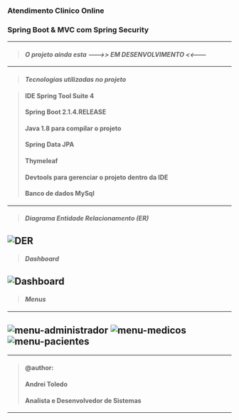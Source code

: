 ### Atendimento Clinico Online
### Spring Boot &amp; MVC com Spring Security

---
> #### *O projeto ainda esta --->> EM DESENVOLVIMENTO <<---*
---
> #### *Tecnologias utilizadas no projeto* 

> #### IDE Spring Tool Suite 4
> #### Spring Boot 2.1.4.RELEASE
> #### Java 1.8 para compilar o projeto
> #### Spring Data JPA
> #### Thymeleaf
> #### Devtools para gerenciar o projeto dentro da IDE
> #### Banco de dados MySql
---

> #### *Diagrama Entidade Relacionamento (ER)*

![DER](https://user-images.githubusercontent.com/16118637/227591867-47f095af-5e0d-4349-bc9b-e13f943a95f7.png)
---

> #### *Dashboard*

![Dashboard](https://user-images.githubusercontent.com/16118637/227600538-db92b12d-ba67-482d-a162-cac69d346afa.png)
---

> #### *Menus*
---
![menu-administrador](https://user-images.githubusercontent.com/16118637/227602645-bc351ffc-f7c2-42a3-a000-b0bb7cc8dfad.png)
![menu-medicos](https://user-images.githubusercontent.com/16118637/227602666-1c6c48f5-bbfb-4404-92b1-db9066ca0314.png)
![menu-pacientes](https://user-images.githubusercontent.com/16118637/227602915-7e9cac9b-5907-4649-ae68-6b73ad838587.png)
---




----
>#### @author:                             
>#### Andrei Toledo                        
>#### Analista e Desenvolvedor de Sistemas 
----
